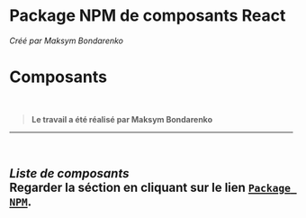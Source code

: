 # **Package NPM de composants React**
*Créé par Maksym Bondarenko*

# **Composants**
<br>

> **Le travail a été réalisé par Maksym Bondarenko**

---------------------------------------------------
<br>

*Liste de composants*
<br>
Regarder la séction en cliquant sur le lien [`Package NPM`](#https://www.npmjs.com/package/fxgcomponents_mabon006). 
<br>
---------------------------------------------------

<br>
